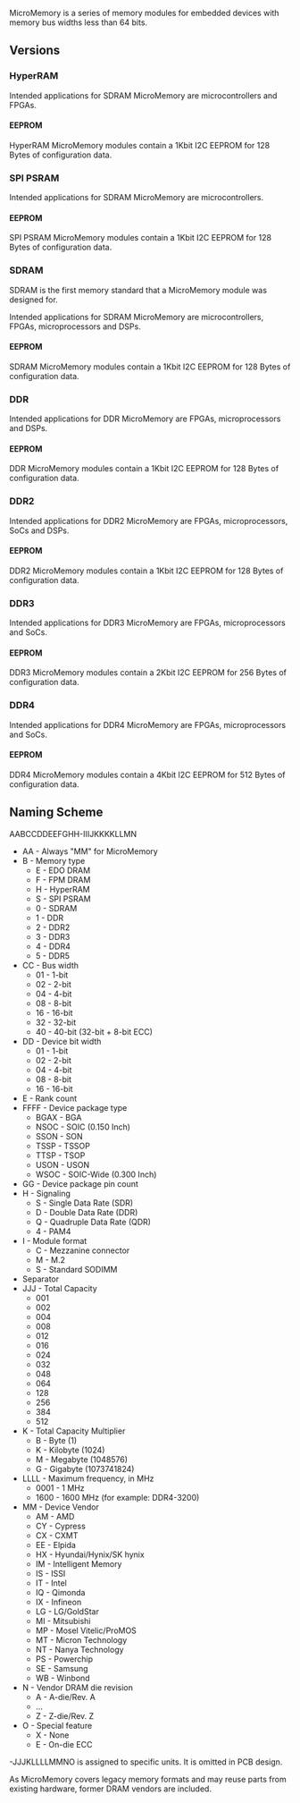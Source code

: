 MicroMemory is a series of memory modules for embedded devices with memory bus widths less than 64 bits.

## Versions

### HyperRAM
Intended applications for SDRAM MicroMemory are microcontrollers and FPGAs.

#### EEPROM
HyperRAM MicroMemory modules contain a 1Kbit I2C EEPROM for 128 Bytes of configuration data. 

### SPI PSRAM
Intended applications for SDRAM MicroMemory are microcontrollers.

#### EEPROM
SPI PSRAM MicroMemory modules contain a 1Kbit I2C EEPROM for 128 Bytes of configuration data. 

### SDRAM
SDRAM is the first memory standard that a MicroMemory module was designed for. 

Intended applications for SDRAM MicroMemory are microcontrollers, FPGAs, microprocessors and DSPs.

#### EEPROM
SDRAM MicroMemory modules contain a 1Kbit I2C EEPROM for 128 Bytes of configuration data. 

### DDR
Intended applications for DDR MicroMemory are FPGAs, microprocessors and DSPs.

#### EEPROM
DDR MicroMemory modules contain a 1Kbit I2C EEPROM for 128 Bytes of configuration data. 

### DDR2
Intended applications for DDR2 MicroMemory are FPGAs, microprocessors, SoCs and DSPs.

#### EEPROM
DDR2 MicroMemory modules contain a 1Kbit I2C EEPROM for 128 Bytes of configuration data. 

### DDR3
Intended applications for DDR3 MicroMemory are FPGAs, microprocessors and SoCs.

#### EEPROM
DDR3 MicroMemory modules contain a 2Kbit I2C EEPROM for 256 Bytes of configuration data. 

### DDR4
Intended applications for DDR4 MicroMemory are FPGAs, microprocessors and SoCs.

#### EEPROM
DDR4 MicroMemory modules contain a 4Kbit I2C EEPROM for 512 Bytes of configuration data. 

## Naming Scheme

AABCCDDEEFGHH-IIIJKKKKLLMN

- AA - Always "MM" for MicroMemory
- B - Memory type
  - E - EDO DRAM
  - F - FPM DRAM
  - H - HyperRAM
  - S - SPI PSRAM
  - 0 - SDRAM
  - 1 - DDR
  - 2 - DDR2
  - 3 - DDR3
  - 4 - DDR4
  - 5 - DDR5
- CC - Bus width
  - 01 - 1-bit
  - 02 - 2-bit
  - 04 - 4-bit
  - 08 - 8-bit 
  - 16 - 16-bit
  - 32 - 32-bit
  - 40 - 40-bit (32-bit + 8-bit ECC)
- DD - Device bit width
  - 01 - 1-bit
  - 02 - 2-bit
  - 04 - 4-bit
  - 08 - 8-bit 
  - 16 - 16-bit
- E - Rank count
- FFFF - Device package type
  - BGAX - BGA
  - NSOC - SOIC (0.150 Inch)
  - SSON - SON
  - TSSP - TSSOP
  - TTSP - TSOP
  - USON - USON
  - WSOC - SOIC-Wide (0.300 Inch)
- GG - Device package pin count
- H - Signaling
  - S - Single Data Rate (SDR)
  - D - Double Data Rate (DDR)
  - Q - Quadruple Data Rate (QDR)
  - 4 - PAM4
- I - Module format
  - C - Mezzanine connector
  - M - M.2
  - S - Standard SODIMM 
- Separator
- JJJ - Total Capacity 
  - 001
  - 002
  - 004
  - 008
  - 012
  - 016
  - 024
  - 032
  - 048
  - 064
  - 128
  - 256
  - 384
  - 512
- K - Total Capacity Multiplier
  - B - Byte (1)
  - K - Kilobyte (1024)
  - M - Megabyte (1048576)
  - G - Gigabyte (1073741824)
- LLLL - Maximum frequency, in MHz
  - 0001 - 1 MHz
  - 1600 - 1600 MHz (for example: DDR4-3200)
- MM - Device Vendor
  - AM - AMD
  - CY - Cypress
  - CX - CXMT
  - EE - Elpida
  - HX - Hyundai/Hynix/SK hynix
  - IM - Intelligent Memory
  - IS - ISSI
  - IT - Intel
  - IQ - Qimonda
  - IX - Infineon
  - LG - LG/GoldStar
  - MI - Mitsubishi
  - MP - Mosel Vitelic/ProMOS
  - MT - Micron Technology
  - NT - Nanya Technology
  - PS - Powerchip
  - SE - Samsung
  - WB - Winbond
- N - Vendor DRAM die revision
  - A - A-die/Rev. A
  - ...
  - Z - Z-die/Rev. Z
- O - Special feature
  - X - None
  - E - On-die ECC

-JJJKLLLLMMNO is assigned to specific units. It is omitted in PCB design.

As MicroMemory covers legacy memory formats and may reuse parts from existing hardware, former DRAM vendors are included. 